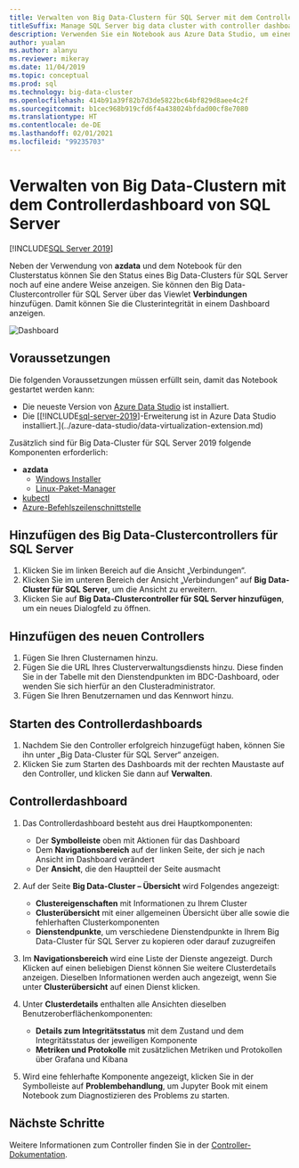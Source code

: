 ```yaml
---
title: Verwalten von Big Data-Clustern für SQL Server mit dem Controllerdashboard
titleSuffix: Manage SQL Server big data cluster with controller dashboard
description: Verwenden Sie ein Notebook aus Azure Data Studio, um einen Big Data-Cluster zu verwalten und Probleme für ihn zu beheben.
author: yualan
ms.author: alanyu
ms.reviewer: mikeray
ms.date: 11/04/2019
ms.topic: conceptual
ms.prod: sql
ms.technology: big-data-cluster
ms.openlocfilehash: 414b91a39f82b7d3de5822bc64bf829d8aee4c2f
ms.sourcegitcommit: b1cec968b919cfd6f4a438024bfdad00cf8e7080
ms.translationtype: HT
ms.contentlocale: de-DE
ms.lasthandoff: 02/01/2021
ms.locfileid: "99235703"
---
```

# <a name="manage-big-data-clusters-for-sql-server-controller-dashboard"></a>Verwalten von Big Data-Clustern mit dem Controllerdashboard von SQL Server

[!INCLUDE[SQL Server 2019](../includes/applies-to-version/sqlserver2019.md)]

Neben der Verwendung von **azdata** und dem Notebook für den Clusterstatus können Sie den Status eines Big Data-Clusters für SQL Server noch auf eine andere Weise anzeigen. Sie können den Big Data-Clustercontroller für SQL Server über das Viewlet **Verbindungen** hinzufügen. Damit können Sie die Clusterintegrität in einem Dashboard anzeigen.

![Dashboard](media/manage-with-controller-dashboard/controller-dashboard.png)
## <a name="prerequisites"></a>Voraussetzungen

Die folgenden Voraussetzungen müssen erfüllt sein, damit das Notebook gestartet werden kann:

* Die neueste Version von [Azure Data Studio](../azure-data-studio/download-azure-data-studio.md) ist installiert.
* Die [[!INCLUDE[sql-server-2019](../includes/sssql19-md.md)]-Erweiterung ist in Azure Data Studio installiert.](../azure-data-studio/data-virtualization-extension.md)

Zusätzlich sind für Big Data-Cluster für SQL Server 2019 folgende Komponenten erforderlich:

* **azdata**
    - [Windows Installer](../azdata/install/deploy-install-azdata-installer.md)
    - [Linux-Paket-Manager](../azdata/install/deploy-install-azdata-linux-package.md)
* [kubectl](https://kubernetes.io/docs/tasks/tools/install-kubectl/#install-kubectl-binary-using-native-package-management)
* [Azure-Befehlszeilenschnittstelle](/cli/azure/install-azure-cli)

## <a name="add-sql-server-big-data-cluster-controller"></a>Hinzufügen des Big Data-Clustercontrollers für SQL Server

1. Klicken Sie im linken Bereich auf die Ansicht „Verbindungen“.
2. Klicken Sie im unteren Bereich der Ansicht „Verbindungen“ auf **Big Data-Cluster für SQL Server**, um die Ansicht zu erweitern.
3. Klicken Sie auf **Big Data-Clustercontroller für SQL Server hinzufügen**, um ein neues Dialogfeld zu öffnen.

## <a name="add-new-controller"></a>Hinzufügen des neuen Controllers

1. Fügen Sie Ihren Clusternamen hinzu.
2. Fügen Sie die URL Ihres Clusterverwaltungsdiensts hinzu. Diese finden Sie in der Tabelle mit den Dienstendpunkten im BDC-Dashboard, oder wenden Sie sich hierfür an den Clusteradministrator.
3. Fügen Sie Ihren Benutzernamen und das Kennwort hinzu.

## <a name="launch-controller-dashboard"></a>Starten des Controllerdashboards

1. Nachdem Sie den Controller erfolgreich hinzugefügt haben, können Sie ihn unter „Big Data-Cluster für SQL Server“ anzeigen.
2. Klicken Sie zum Starten des Dashboards mit der rechten Maustaste auf den Controller, und klicken Sie dann auf **Verwalten**.

## <a name="controller-dashboard"></a>Controllerdashboard

1. Das Controllerdashboard besteht aus drei Hauptkomponenten:

    - Der **Symbolleiste** oben mit Aktionen für das Dashboard
    - Dem **Navigationsbereich** auf der linken Seite, der sich je nach Ansicht im Dashboard verändert
    - Der **Ansicht**, die den Hauptteil der Seite ausmacht

2. Auf der Seite **Big Data-Cluster – Übersicht** wird Folgendes angezeigt:

    - **Clustereigenschaften** mit Informationen zu Ihrem Cluster
    - **Clusterübersicht** mit einer allgemeinen Übersicht über alle sowie die fehlerhaften Clusterkomponenten
    - **Dienstendpunkte**, um verschiedene Dienstendpunkte in Ihrem Big Data-Cluster für SQL Server zu kopieren oder darauf zuzugreifen

3. Im **Navigationsbereich** wird eine Liste der Dienste angezeigt. Durch Klicken auf einen beliebigen Dienst können Sie weitere Clusterdetails anzeigen. Dieselben Informationen werden auch angezeigt, wenn Sie unter **Clusterübersicht** auf einen Dienst klicken.

4. Unter **Clusterdetails** enthalten alle Ansichten dieselben Benutzeroberflächenkomponenten:

    - **Details zum Integritätsstatus** mit dem Zustand und dem Integritätsstatus der jeweiligen Komponente
    - **Metriken und Protokolle** mit zusätzlichen Metriken und Protokollen über Grafana und Kibana

1. Wird eine fehlerhafte Komponente angezeigt, klicken Sie in der Symbolleiste auf **Problembehandlung**, um Jupyter Book mit einem Notebook zum Diagnostizieren des Problems zu starten.

## <a name="next-steps"></a>Nächste Schritte

Weitere Informationen zum Controller finden Sie in der [Controller-Dokumentation](concept-controller.md).